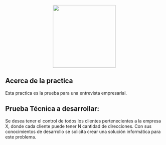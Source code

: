 <p align="center"><a href="https://www.oriontek.do/" target="_blank"><img src="https://static.wixstatic.com/media/80c9c9_859bcbe1e66341788b32d35f1432b2f2~mv2.png/v1/fill/w_255,h_60,al_c,q_85,usm_0.66_1.00_0.01/80c9c9_859bcbe1e66341788b32d35f1432b2f2~mv2.webp" width="200"></a></p>



## Acerca de la practica

Esta practica es la prueba para una entrevista empresarial.


## Prueba Técnica a desarrollar:

Se desea tener el control de todos los clientes pertenecientes a la empresa X, donde cada cliente puede tener N cantidad de direcciones. Con sus conocimientos de desarrollo se solicita crear una solución informática para este problema.

